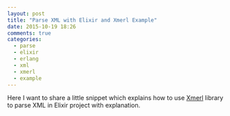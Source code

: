```yaml
---
layout: post
title: "Parse XML with Elixir and Xmerl Example"
date: 2015-10-19 18:26
comments: true
categories:
  - parse
  - elixir
  - erlang
  - xml
  - xmerl
  - example
---
```


Here I want to share a little snippet which explains how to use [Xmerl](http://www.erlang.org/doc/man/xmerl.html) library to parse XML in Elixir project with explanation.
